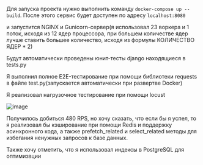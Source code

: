 Для запуска проекта нужно выполнить команду `docker-compose up --build`.
После этого сервис будет доступен по адресу `localhost:8080` 

и запустится NGINX и Gunicorn-сервер(я использовал 23 воркера и 1 поток, исходя из 12 ядер процессора, при большем количестве ядер лучше ставить большее количество, исходя из формулы КОЛИЧЕСТВО ЯДЕР * 2)

Будут автоматически проведены юнит-тесты django находящиеся в tests.py

Я выполнил полное E2E-тестирование при помощи библиотеки requests в файле test.py(запускается автоматически при развертве Docker)

Я реализовал нагрузочное тестирование при помощи locust

![image](https://github.com/user-attachments/assets/94897395-7b42-48c7-86e3-efcf74ea9622)

Получилось добиться 480 RPS, но хочу сказать, что если бы я успел, то я реализовал бы кэширование при помощи Redis и поддержку асинхронного кода, а также prefetch_related и select_related методы для избегания ненужных запросов к базе данных.

Также хочу отметить, что я использовал индексы в PostgreSQL для оптимизвции
